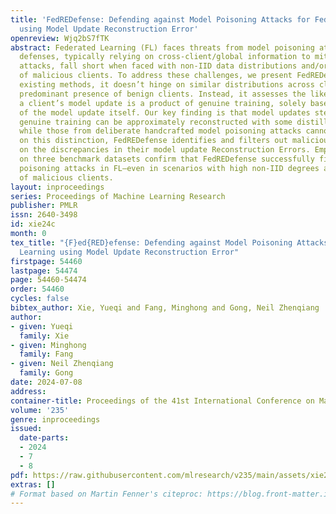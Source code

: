 ```yaml
---
title: 'FedREDefense: Defending against Model Poisoning Attacks for Federated Learning
  using Model Update Reconstruction Error'
openreview: Wjq2bS7fTK
abstract: Federated Learning (FL) faces threats from model poisoning attacks. Existing
  defenses, typically relying on cross-client/global information to mitigate these
  attacks, fall short when faced with non-IID data distributions and/or a large number
  of malicious clients. To address these challenges, we present FedREDefense. Unlike
  existing methods, it doesn’t hinge on similar distributions across clients or a
  predominant presence of benign clients. Instead, it assesses the likelihood that
  a client’s model update is a product of genuine training, solely based on the characteristics
  of the model update itself. Our key finding is that model updates stemming from
  genuine training can be approximately reconstructed with some distilled local knowledge,
  while those from deliberate handcrafted model poisoning attacks cannot. Drawing
  on this distinction, FedREDefense identifies and filters out malicious clients based
  on the discrepancies in their model update Reconstruction Errors. Empirical tests
  on three benchmark datasets confirm that FedREDefense successfully filters model
  poisoning attacks in FL—even in scenarios with high non-IID degrees and large numbers
  of malicious clients.
layout: inproceedings
series: Proceedings of Machine Learning Research
publisher: PMLR
issn: 2640-3498
id: xie24c
month: 0
tex_title: "{F}ed{RED}efense: Defending against Model Poisoning Attacks for Federated
  Learning using Model Update Reconstruction Error"
firstpage: 54460
lastpage: 54474
page: 54460-54474
order: 54460
cycles: false
bibtex_author: Xie, Yueqi and Fang, Minghong and Gong, Neil Zhenqiang
author:
- given: Yueqi
  family: Xie
- given: Minghong
  family: Fang
- given: Neil Zhenqiang
  family: Gong
date: 2024-07-08
address:
container-title: Proceedings of the 41st International Conference on Machine Learning
volume: '235'
genre: inproceedings
issued:
  date-parts:
  - 2024
  - 7
  - 8
pdf: https://raw.githubusercontent.com/mlresearch/v235/main/assets/xie24c/xie24c.pdf
extras: []
# Format based on Martin Fenner's citeproc: https://blog.front-matter.io/posts/citeproc-yaml-for-bibliographies/
---
```

